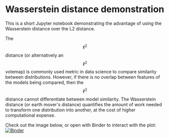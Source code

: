 # Wasserstein distance demonstration
This is a short Jupyter notebook demonstrating the advantage of using the Wasserstein distance over the L2 distance.

The $$\ell^2$$ distance (or alternatively an $$\ell^2$$ votemap) is commonly used metric in data science to compare similarity between distributions. However, if there is no overlap between features of the models being compared, then the $$\ell^2$$ distance cannot differentiate between model similarity. The Wasserstein distance (or earth mover's distance) quantifies the amount of work needed to transform one distribution into another, at the cost of higher computational expense.

Check out the image below, or open with Binder to interact with the plot: [![Binder](https://mybinder.org/badge_logo.svg)](https://mybinder.org/v2/gh/tom-new/Wasserstein-distance-demonstration/main?filepath=wass_test_2d.ipynb)

